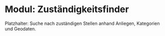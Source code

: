 # Modul: Zuständigkeitsfinder

Platzhalter: Suche nach zuständigen Stellen anhand Anliegen, Kategorien und Geodaten.
